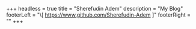 +++
headless = true
title = "Sherefudin Adem"
description = "My Blog"
footerLeft = "\\[ https://www.github.com/Sherefudin-Adem ]"
footerRight = ""
+++

